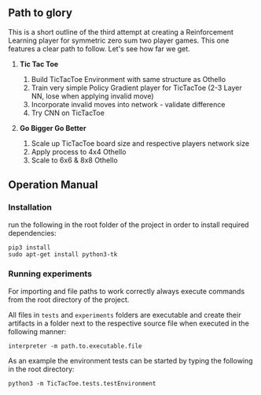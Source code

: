 Path to glory
-------------
This is a short outline of the third attempt at creating a Reinforcement Learning player for symmetric zero sum two player games.
This one features a clear path to follow. Let's see how far we get.

1. __Tic Tac Toe__
    1. Build TicTacToe Environment with same structure as Othello
    2. Train very simple Policy Gradient player for TicTacToe (2-3 Layer NN, lose when applying invalid move)
    3. Incorporate invalid moves into network - validate difference
    4. Try CNN on TicTacToe

2. __Go Bigger Go Better__
    1. Scale up TicTacToe board size and respective players network size
    2. Apply process to 4x4 Othello
    3. Scale to 6x6 & 8x8 Othello


Operation Manual
----------------

### Installation ###
run the following in the root folder of the project in order to install required dependencies:
```
pip3 install
sudo apt-get install python3-tk
```

### Running experiments ###
For importing and file paths to work correctly always execute commands from the root directory of the project.

All files in `tests` and `experiments` folders are executable and create their artifacts in a folder next to the respective source file when executed in the following manner:
```
interpreter -m path.to.executable.file
```
As an example the environment tests can be started by typing the following in the root directory:
```
python3 -m TicTacToe.tests.testEnvironment
```
